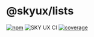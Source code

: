 # @skyux/lists

[![npm](https://img.shields.io/npm/v/@skyux/lists.svg)](https://www.npmjs.com/package/@skyux/lists)
![SKY UX CI](https://github.com/blackbaud/skyux-lists/workflows/SKY%20UX%20CI/badge.svg)
[![coverage](https://codecov.io/gh/blackbaud/skyux-lists/branch/master/graphs/badge.svg?branch=master)](https://codecov.io/gh/blackbaud/skyux-lists/branch/master)
